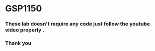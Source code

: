 # GSP1150

### These lab doesn't require any code just follow the youtube video properly .

### Thank you

